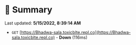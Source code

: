 # 📖 Summary
Last updated: **5/15/2022, 8:39:14 AM**

- `GET` [https://Bhadwa-sala.toxicblte.repl.co](https://Bhadwa-sala.toxicblte.repl.co) - **Down** (116ms)
